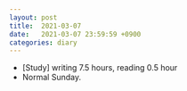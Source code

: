 ```yaml
---
layout: post
title:  2021-03-07
date:   2021-03-07 23:59:59 +0900
categories: diary
---
```


- [Study] writing 7.5 hours, reading 0.5 hour
- Normal Sunday.
